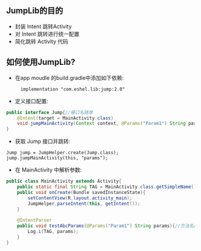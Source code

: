 ## JumpLib的目的
* 封装 Intent 跳转Activity
* 对 Intent 跳转进行统一配置
* 简化跳转 Activity 代码

## 如何使用JumpLib? 

* 在app moudle 的build.gradle中添加如下依赖:

	    implementation "com.eshel.lib:jump:2.0"

* 定义接口配置:
    
```java
public interface Jump{//接口名随意
    @Intent(target = MainActivity.class)
    void jumpMainActivity(Context context, @Params("Param1") String params);//方法名随意
}
```

* 获取 Jump 接口并跳转:

```
Jump jump = JumpHelper.create(Jump.class);
jump.jumpMainActivity(this, "params");
```

* 在 MainActivity 中解析参数:

```java
public class MainActivity extends Activity{
    public static final String TAG = MainActivity.class.getSimpleName();
    public void onCreate(Bundle savedInstanceState){
        setContentView(R.layout.activity_main);
        JumpHelper.parseIntent(this, getIntent());
    }
    
    @IntentParser
    public void testAbcParams(@Params("Param1") String params){//方法名随便起
        Log.i(TAG, params);
    }
}
```
